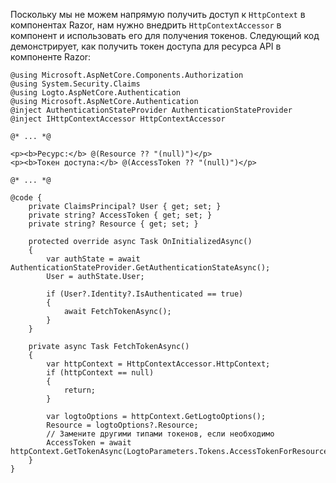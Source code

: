 Поскольку мы не можем напрямую получить доступ к `HttpContext` в компонентах Razor, нам нужно внедрить `HttpContextAccessor` в компонент и использовать его для получения токенов. Следующий код демонстрирует, как получить токен доступа для ресурса API в компоненте Razor:

```cshtml title="Components/Pages/Index.razor"
@using Microsoft.AspNetCore.Components.Authorization
@using System.Security.Claims
@using Logto.AspNetCore.Authentication
@using Microsoft.AspNetCore.Authentication
@inject AuthenticationStateProvider AuthenticationStateProvider
@inject IHttpContextAccessor HttpContextAccessor

@* ... *@

<p><b>Ресурс:</b> @(Resource ?? "(null)")</p>
<p><b>Токен доступа:</b> @(AccessToken ?? "(null)")</p>

@* ... *@

@code {
    private ClaimsPrincipal? User { get; set; }
    private string? AccessToken { get; set; }
    private string? Resource { get; set; }

    protected override async Task OnInitializedAsync()
    {
        var authState = await AuthenticationStateProvider.GetAuthenticationStateAsync();
        User = authState.User;

        if (User?.Identity?.IsAuthenticated == true)
        {
            await FetchTokenAsync();
        }
    }

    private async Task FetchTokenAsync()
    {
        var httpContext = HttpContextAccessor.HttpContext;
        if (httpContext == null)
        {
            return;
        }

        var logtoOptions = httpContext.GetLogtoOptions();
        Resource = logtoOptions?.Resource;
        // Замените другими типами токенов, если необходимо
        AccessToken = await httpContext.GetTokenAsync(LogtoParameters.Tokens.AccessTokenForResource);
    }
}
```

